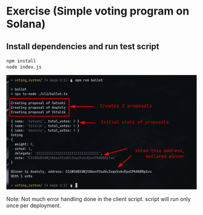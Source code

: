 # Exercise (Simple voting program on Solana)

## Install dependencies and run test script

```console
npm install
node index.js
```
![This is an image](./images/ballot.png)

Note: Not much error handling done in the client script. script will run only once per deployment.
